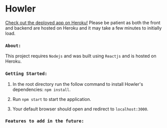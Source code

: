 # Howler

[Check out the deployed app on Heroku!](https://howler-react.herokuapp.com/)  Please be patient as both the front and backend are hosted on Heroku and it may take a few minutes to initially load.

### `About:`
This project requires ```Nodejs``` and was built using ```Reactjs``` and is hosted on Heroku.

### `Getting Started:`
1.  In the root directory run the follow command to install Howler's dependencies:
      ```npm install```.
      
2.  Run ```npm start``` to start the application.

3.  Your default browser should open and redirect to ```localhost:3000```.

### `Features to add in the future:`
